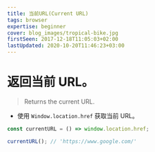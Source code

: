 ```yaml
---
title: 当前URL(Current URL)
tags: browser
expertise: beginner
cover: blog_images/tropical-bike.jpg
firstSeen: 2017-12-18T11:05:03+02:00
lastUpdated: 2020-10-20T11:46:23+03:00
---
```


# 返回当前 URL。
> Returns the current URL.

- 使用 `Window.location.href` 获取当前 URL。

```js
const currentURL = () => window.location.href;
```

```js
currentURL(); // 'https://www.google.com/'
```
